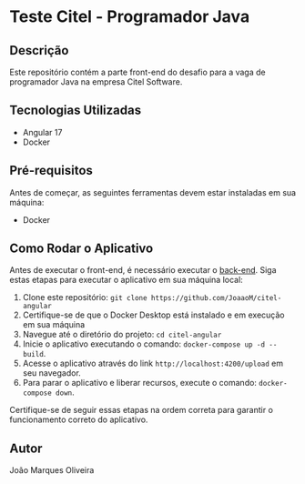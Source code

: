 # Teste Citel - Programador Java

## Descrição

Este repositório contém a parte front-end do desafio para a vaga de programador Java na empresa Citel Software.
## Tecnologias Utilizadas

- Angular 17
- Docker

## Pré-requisitos

Antes de começar, as seguintes ferramentas devem estar instaladas em sua máquina:

- Docker

## Como Rodar o Aplicativo

Antes de executar o front-end, é necessário executar o [back-end](https://github.com/JoaaoM/citel-back-end). Siga estas etapas para executar o aplicativo em sua máquina local:

1. Clone este repositório: `git clone https://github.com/JoaaoM/citel-angular`
2. Certifique-se de que o Docker Desktop está instalado e em execução em sua máquina
3. Navegue até o diretório do projeto: `cd citel-angular`
4. Inicie o aplicativo executando o comando: `docker-compose up -d --build`.
5. Acesse o aplicativo através do link `http://localhost:4200/upload` em seu navegador. 
6. Para parar o aplicativo e liberar recursos, execute o comando: `docker-compose down`.

Certifique-se de seguir essas etapas na ordem correta para garantir o funcionamento correto do aplicativo.


## Autor

João Marques Oliveira
